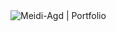 <img  align="center" src="(https://github-readme-stats.vercel.app/api/pin/?username=Meidi-Agd&repo=Portfolio" alt="Meidi-Agd | Portfolio">
